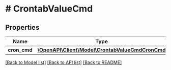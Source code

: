 # # CrontabValueCmd

## Properties

Name | Type | Description | Notes
------------ | ------------- | ------------- | -------------
**cron_cmd** | [**\OpenAPI\Client\Model\CrontabValueCmdCronCmd**](CrontabValueCmdCronCmd.md) |  |

[[Back to Model list]](../../README.md#models) [[Back to API list]](../../README.md#endpoints) [[Back to README]](../../README.md)
